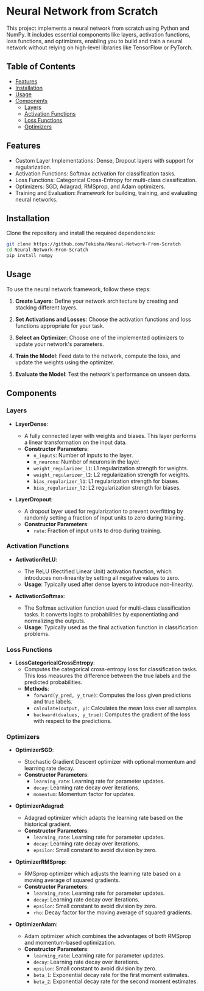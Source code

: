 # Neural Network from Scratch

This project implements a neural network from scratch using Python and NumPy. It includes essential components like layers, activation functions, loss functions, and optimizers, enabling you to build and train a neural network without relying on high-level libraries like TensorFlow or PyTorch.

## Table of Contents

- [Features](#features)
- [Installation](#installation)
- [Usage](#usage)
- [Components](#components)
  - [Layers](#layers)
  - [Activation Functions](#activation-functions)
  - [Loss Functions](#loss-functions)
  - [Optimizers](#optimizers)

## Features

- Custom Layer Implementations: Dense, Dropout layers with support for regularization.
- Activation Functions: Softmax activation for classification tasks.
- Loss Functions: Categorical Cross-Entropy for multi-class classification.
- Optimizers: SGD, Adagrad, RMSprop, and Adam optimizers.
- Training and Evaluation: Framework for building, training, and evaluating neural networks.

## Installation

Clone the repository and install the required dependencies:

```bash
git clone https://github.com/Tekisha/Neural-Network-From-Scratch
cd Neural-Network-From-Scratch
pip install numpy 
```

## Usage

To use the neural network framework, follow these steps:

1. **Create Layers**: Define your network architecture by creating and stacking different layers.

2. **Set Activations and Losses**: Choose the activation functions and loss functions appropriate for your task.

3. **Select an Optimizer**: Choose one of the implemented optimizers to update your network's parameters.

4. **Train the Model**: Feed data to the network, compute the loss, and update the weights using the optimizer.

5. **Evaluate the Model**: Test the network's performance on unseen data.

## Components

### Layers

- **LayerDense**: 
  - A fully connected layer with weights and biases. This layer performs a linear transformation on the input data.
  - **Constructor Parameters**:
    - `n_inputs`: Number of inputs to the layer.
    - `n_neurons`: Number of neurons in the layer.
    - `weight_regularizer_l1`: L1 regularization strength for weights.
    - `weight_regularizer_l2`: L2 regularization strength for weights.
    - `bias_regularizer_l1`: L1 regularization strength for biases.
    - `bias_regularizer_l2`: L2 regularization strength for biases.

- **LayerDropout**: 
  - A dropout layer used for regularization to prevent overfitting by randomly setting a fraction of input units to zero during training.
  - **Constructor Parameters**:
    - `rate`: Fraction of input units to drop during training.

### Activation Functions

- **ActivationReLU**:
  - The ReLU (Rectified Linear Unit) activation function, which introduces non-linearity by setting all negative values to zero.
  - **Usage**: Typically used after dense layers to introduce non-linearity.

- **ActivationSoftmax**:
  - The Softmax activation function used for multi-class classification tasks. It converts logits to probabilities by exponentiating and normalizing the outputs.
  - **Usage**: Typically used as the final activation function in classification problems.

### Loss Functions

- **LossCategoricalCrossEntropy**:
  - Computes the categorical cross-entropy loss for classification tasks. This loss measures the difference between the true labels and the predicted probabilities.
  - **Methods**:
    - `forward(y_pred, y_true)`: Computes the loss given predictions and true labels.
    - `calculate(output, y)`: Calculates the mean loss over all samples.
    - `backward(dvalues, y_true)`: Computes the gradient of the loss with respect to the predictions.

### Optimizers

- **OptimizerSGD**:
  - Stochastic Gradient Descent optimizer with optional momentum and learning rate decay.
  - **Constructor Parameters**:
    - `learning_rate`: Learning rate for parameter updates.
    - `decay`: Learning rate decay over iterations.
    - `momentum`: Momentum factor for updates.

- **OptimizerAdagrad**:
  - Adagrad optimizer which adapts the learning rate based on the historical gradient.
  - **Constructor Parameters**:
    - `learning_rate`: Learning rate for parameter updates.
    - `decay`: Learning rate decay over iterations.
    - `epsilon`: Small constant to avoid division by zero.

- **OptimizerRMSprop**:
  - RMSprop optimizer which adjusts the learning rate based on a moving average of squared gradients.
  - **Constructor Parameters**:
    - `learning_rate`: Learning rate for parameter updates.
    - `decay`: Learning rate decay over iterations.
    - `epsilon`: Small constant to avoid division by zero.
    - `rho`: Decay factor for the moving average of squared gradients.

- **OptimizerAdam**:
  - Adam optimizer which combines the advantages of both RMSprop and momentum-based optimization.
  - **Constructor Parameters**:
    - `learning_rate`: Learning rate for parameter updates.
    - `decay`: Learning rate decay over iterations.
    - `epsilon`: Small constant to avoid division by zero.
    - `beta_1`: Exponential decay rate for the first moment estimates.
    - `beta_2`: Exponential decay rate for the second moment estimates.



